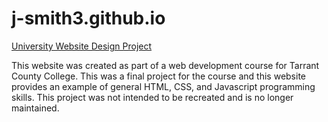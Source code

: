 # j-smith3.github.io
[University Website Design Project](https://j-smith3.github.io/)

This website was created as part of a web development course for Tarrant County College. This was a final project for the course and this website provides an example of general HTML, CSS, and Javascript programming skills. This project was not intended to be recreated and is no longer maintained. 
